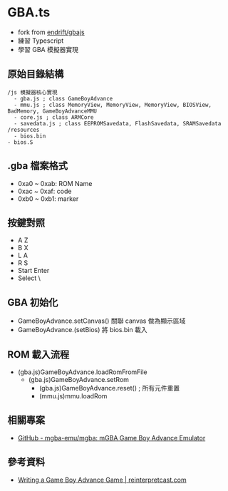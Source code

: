 GBA.ts
======

* fork from [endrift/gbajs](https://github.com/endrift/gbajs)
* 練習 Typescript
* 學習 GBA 模擬器實現

## 原始目錄結構

```
/js 模擬器核心實現
  - gba.js ; class GameBoyAdvance
  - mmu.js ; class MemoryView, MemoryView, MemoryView, BIOSView, BadMemory, GameBoyAdvanceMMU
  - core.js ; class ARMCore
  - savedata.js ; class EEPROMSavedata, FlashSavedata, SRAMSavedata
/resources
  - bios.bin
- bios.S
```

## .gba 檔案格式

* 0xa0 ~ 0xab: ROM Name
* 0xac ~ 0xaf: code 
* 0xb0 ~ 0xb1: marker

## 按鍵對照

* A	Z
* B	X
* L	A
* R	S
* Start	Enter
* Select	\

## GBA 初始化

* GameBoyAdvance.setCanvas() 關聯 canvas 做為顯示區域
* GameBoyAdvance.(setBios) 將 bios.bin 載入

## ROM 載入流程

* (gba.js)GameBoyAdvance.loadRomFromFile
  * (gba.js)GameBoyAdvance.setRom
    * (gba.js)GameBoyAdvance.reset() ; 所有元件重置
    * (mmu.js)mmu.loadRom
  
## 相關專案

* [GitHub - mgba-emu/mgba: mGBA Game Boy Advance Emulator](https://github.com/mgba-emu/mgba)

## 參考資料

* [Writing a Game Boy Advance Game | reinterpretcast.com](https://www.reinterpretcast.com/writing-a-game-boy-advance-game)
